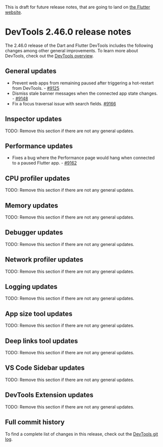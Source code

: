 <!--
Copyright 2025 The Flutter Authors
Use of this source code is governed by a BSD-style license that can be
found in the LICENSE file or at https://developers.google.com/open-source/licenses/bsd.
-->
This is draft for future release notes, that are going to land on
[the Flutter website](https://docs.flutter.dev/tools/devtools/release-notes).

# DevTools 2.46.0 release notes

The 2.46.0 release of the Dart and Flutter DevTools
includes the following changes among other general improvements.
To learn more about DevTools, check out the
[DevTools overview](/tools/devtools/overview).

## General updates

- Prevent web apps from remaining paused after triggering a hot-restart from
DevTools. - [#9125](https://github.com/flutter/devtools/pull/9125)
- Dismiss stale banner messages when the connected app state changes. - [#9148](https://github.com/flutter/devtools/pull/9148)
- Fix a focus traversal issue with search fields. [#9166](https://github.com/flutter/devtools/pull/9166)

## Inspector updates

TODO: Remove this section if there are not any general updates.

## Performance updates

- Fixes a bug where the Performance page would hang when connected to a paused
Flutter app. - [#9162](https://github.com/flutter/devtools/pull/9162)

## CPU profiler updates

TODO: Remove this section if there are not any general updates.

## Memory updates

TODO: Remove this section if there are not any general updates.

## Debugger updates

TODO: Remove this section if there are not any general updates.

## Network profiler updates

TODO: Remove this section if there are not any general updates.

## Logging updates

TODO: Remove this section if there are not any general updates.

## App size tool updates

TODO: Remove this section if there are not any general updates.

## Deep links tool updates

TODO: Remove this section if there are not any general updates.

## VS Code Sidebar updates

TODO: Remove this section if there are not any general updates.

## DevTools Extension updates

TODO: Remove this section if there are not any general updates.

## Full commit history

To find a complete list of changes in this release, check out the
[DevTools git log](https://github.com/flutter/devtools/tree/v2.46.0).
